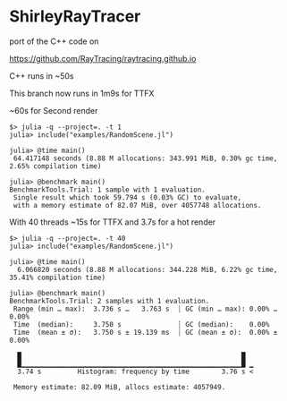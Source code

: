 # ShirleyRayTracer

port of the C++ code on

https://github.com/RayTracing/raytracing.github.io

C++ runs in ~50s

This branch now runs in 1m9s for TTFX

~60s for Second render

```
$> julia -q --project=. -t 1
julia> include("examples/RandomScene.jl")

julia> @time main()
 64.417148 seconds (8.88 M allocations: 343.991 MiB, 0.30% gc time, 2.65% compilation time)

julia> @benchmark main()
BenchmarkTools.Trial: 1 sample with 1 evaluation.
 Single result which took 59.794 s (0.03% GC) to evaluate,
 with a memory estimate of 82.07 MiB, over 4057748 allocations.

```

With 40 threads ~15s for TTFX and 3.7s for a hot render

```
$> julia -q --project=. -t 40
julia> include("examples/RandomScene.jl")

julia> @time main()
  6.066820 seconds (8.88 M allocations: 344.228 MiB, 6.22% gc time, 35.41% compilation time)

julia> @benchmark main()
BenchmarkTools.Trial: 2 samples with 1 evaluation.
 Range (min … max):  3.736 s …   3.763 s  ┊ GC (min … max): 0.00% … 0.00%
 Time  (median):     3.750 s              ┊ GC (median):    0.00%
 Time  (mean ± σ):   3.750 s ± 19.139 ms  ┊ GC (mean ± σ):  0.00% ± 0.00%

  █                                                       █  
  █▁▁▁▁▁▁▁▁▁▁▁▁▁▁▁▁▁▁▁▁▁▁▁▁▁▁▁▁▁▁▁▁▁▁▁▁▁▁▁▁▁▁▁▁▁▁▁▁▁▁▁▁▁▁▁█ ▁
  3.74 s         Histogram: frequency by time        3.76 s <

 Memory estimate: 82.09 MiB, allocs estimate: 4057949.

```
